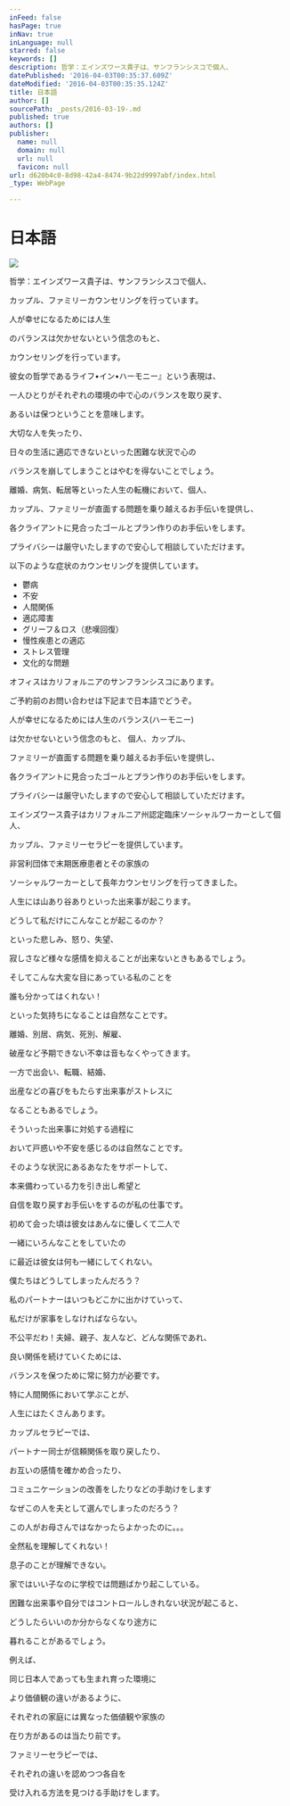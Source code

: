 ```yaml
---
inFeed: false
hasPage: true
inNav: true
inLanguage: null
starred: false
keywords: []
description: 哲学：エインズワース貴子は、サンフランシスコで個人、
datePublished: '2016-04-03T00:35:37.609Z'
dateModified: '2016-04-03T00:35:35.124Z'
title: 日本語
author: []
sourcePath: _posts/2016-03-19-.md
published: true
authors: []
publisher:
  name: null
  domain: null
  url: null
  favicon: null
url: d620b4c0-8d98-42a4-8474-9b22d9997abf/index.html
_type: WebPage

---
```

# 日本語
![](https://the-grid-user-content.s3-us-west-2.amazonaws.com/3e60363f-a4ce-49e2-9b16-fc739509e5eb.jpg)

哲学：エインズワース貴子は、サンフランシスコで個人、

カップル、ファミリーカウンセリングを行っています。

人が幸せになるためには人生

のバランスは欠かせないという信念のもと、

カウンセリングを行っています。

彼女の哲学であるライフ•イン•ハーモニー』という表現は、

一人ひとりがそれぞれの環境の中で心のバランスを取り戻す、

あるいは保つということを意味します。

大切な人を失ったり、

日々の生活に適応できないといった困難な状況で心の

バランスを崩してしまうことはやむを得ないことでしょう。

離婚、病気、転居等といった人生の転機において、個人、

カップル、ファミリーが直面する問題を乗り越えるお手伝いを提供し、

各クライアントに見合ったゴールとプラン作りのお手伝いをします。

プライバシーは厳守いたしますので安心して相談していただけます。

以下のような症状のカウンセリングを提供しています。

* 鬱病
* 不安
* 人間関係
* 適応障害
* グリーフ＆ロス（悲嘆回復）
* 慢性疾患との適応
* ストレス管理
* 文化的な問題

オフィスはカリフォルニアのサンフランシスコにあります。

ご予約前のお問い合わせは下記まで日本語でどうぞ。

人が幸せになるためには人生のバランス(ハーモニー)

は欠かせないという信念のもと、 個人、カップル、

ファミリーが直面する問題を乗り越えるお手伝いを提供し、

各クライアントに見合ったゴールとプラン作りのお手伝いをします。

プライバシーは厳守いたしますので安心して相談していただけます。

エインズワース貴子はカリフォルニア州認定臨床ソーシャルワーカーとして個人、

カップル、ファミリーセラピーを提供しています。

非営利団体で末期医療患者とその家族の

ソーシャルワーカーとして長年カウンセリングを行ってきました。

人生には山あり谷ありといった出来事が起こります。

どうして私だけにこんなことが起こるのか？

といった悲しみ、怒り、失望、

寂しさなど様々な感情を抑えることが出来ないときもあるでしょう。

そしてこんな大変な目にあっている私のことを

誰も分かってはくれない！

といった気持ちになることは自然なことです。

離婚、別居、病気、死別、解雇、

破産など予期できない不幸は音もなくやってきます。

一方で出会い、転職、結婚、

出産などの喜びをもたらす出来事がストレスに

なることもあるでしょう。

そういった出来事に対処する過程に

おいて戸惑いや不安を感じるのは自然なことです。

そのような状況にあるあなたをサポートして、

本来備わっている力を引き出し希望と

自信を取り戻すお手伝いをするのが私の仕事です。

初めて会った頃は彼女はあんなに優しくて二人で

一緒にいろんなことをしていたの

に最近は彼女は何も一緒にしてくれない。

僕たちはどうしてしまったんだろう？

私のパートナーはいつもどこかに出かけていって、

私だけが家事をしなければならない。

不公平だわ！夫婦、親子、友人など、どんな関係であれ、

良い関係を続けていくためには、

バランスを保つために常に努力が必要です。

特に人間関係において学ぶことが、

人生にはたくさんあります。

カップルセラピーでは、

パートナー同士が信頼関係を取り戻したり、

お互いの感情を確かめ合ったり、

コミュニケーションの改善をしたりなどの手助けをします

なぜこの人を夫として選んでしまったのだろう？

この人がお母さんではなかったらよかったのに。。。

全然私を理解してくれない！

息子のことが理解できない。

家ではいい子なのに学校では問題ばかり起こしている。

困難な出来事や自分ではコントロールしきれない状況が起こると、

どうしたらいいのか分からなくなり途方に

暮れることがあるでしょう。

例えば、

同じ日本人であっても生まれ育った環境に

より価値観の違いがあるように、

それぞれの家庭には異なった価値観や家族の

在り方があるのは当たり前です。

ファミリーセラピーでは、

それぞれの違いを認めつつ各自を

受け入れる方法を見つける手助けをします。
